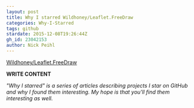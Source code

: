 ```yaml
---
layout: post
title: Why I starred Wildhoney/Leaflet.FreeDraw
categories: Why-I-Starred
tags: github
stardate: 2015-12-08T19:26:44Z
gh_id: 23042153
author: Nick Peihl
---
```


[Wildhoney/Leaflet.FreeDraw](https://github.com/Wildhoney/Leaflet.FreeDraw)

**WRITE CONTENT**

*"Why I starred" is a series of articles describing projects I star on GitHub and why I found them interesting. My hope is that you'll find them interesting as well.*

